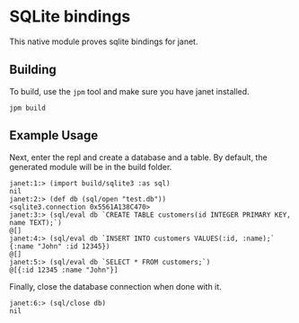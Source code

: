# SQLite bindings

This native module proves sqlite bindings for janet.

## Building

To build, use the `jpm` tool and make sure you have janet installed.

```
jpm build
```

## Example Usage

Next, enter the repl and create a database and a table.
By default, the generated module will be in the build folder.

```
janet:1:> (import build/sqlite3 :as sql)
nil
janet:2:> (def db (sql/open "test.db"))
<sqlite3.connection 0x5561A138C470>
janet:3:> (sql/eval db `CREATE TABLE customers(id INTEGER PRIMARY KEY, name TEXT);`)
@[]
janet:4:> (sql/eval db `INSERT INTO customers VALUES(:id, :name);` {:name "John" :id 12345})
@[]
janet:5:> (sql/eval db `SELECT * FROM customers;`)
@[{:id 12345 :name "John"}]
```

Finally, close the database connection when done with it.

```
janet:6:> (sql/close db)
nil
```
